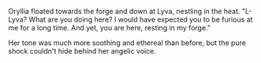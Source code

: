 Oryllia floated towards the forge and down at Lyva, nestling in the heat. "L-Lyva? What are you doing here? I would have expected you to be furious at me for a long time. And yet, you are here, resting in my forge."

Her tone was much more soothing and ethereal than before, but the pure shock couldn't hide behind her angelic voice.